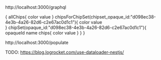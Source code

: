 http://localhost:3000/graphql

{
  allChips{
    color
    value
  }
  chipsForChipSet(chipset_opaque_id:"d098ec38-4e3b-4a26-82d6-c2e67ac0d1c1"){
      color
      value    
  }
  chipSet(opaque_id:"d098ec38-4e3b-4a26-82d6-c2e67ac0d1c1"){
    opaqueId
    name
    chips{
      color
      value
    }
  }
}

http://localhost:3000/populate


TODO:
https://blog.logrocket.com/use-dataloader-nestjs/
